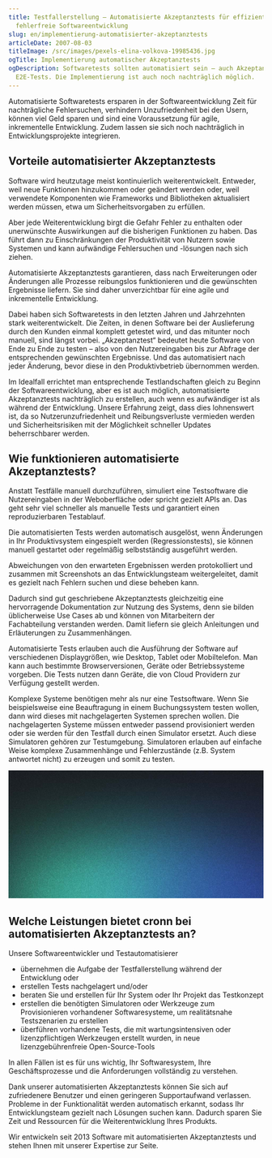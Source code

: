 ```yaml
---
title: Testfallerstellung – Automatisierte Akzeptanztests für effiziente und
  fehlerfreie Softwareentwicklung
slug: en/implementierung-automatisierter-akzeptanztests
articleDate: 2007-08-03
titleImage: /src/images/pexels-elina-volkova-19985436.jpg
ogTitle: Implementierung automatischer Akzeptanztests
ogDescription: Softwaretests sollten automatisiert sein – auch Akzeptanz-, bzw.
  E2E-Tests. Die Implementierung ist auch noch nachträglich möglich.
---
```

Automatisierte Softwaretests ersparen in der Softwareentwicklung Zeit für nachträgliche Fehlersuchen, verhindern Unzufriedenheit bei den Usern, können viel Geld sparen und sind eine Voraussetzung für agile, inkrementelle Entwicklung. Zudem lassen sie sich noch nachträglich in Entwicklungsprojekte integrieren.

## Vorteile automatisierter Akzeptanztests

Software wird heutzutage meist kontinuierlich weiterentwickelt. Entweder, weil neue Funktionen hinzukommen oder geändert werden oder, weil verwendete Komponenten wie Frameworks und Bibliotheken aktualisiert werden müssen, etwa um Sicherheitsvorgaben zu erfüllen.

Aber jede Weiter­entwicklung birgt die Gefahr Fehler zu enthalten oder unerwünschte Auswirkungen auf die bisherigen Funktionen zu haben. Das führt dann zu Einschränkungen der Produktivität von Nutzern sowie Systemen und kann aufwändige Fehlersuchen und -lösungen nach sich ziehen.

Automatisierte Akzeptanz­tests garantieren, dass nach Erweiterungen oder Änderungen alle Prozesse reibungslos funktionieren und die gewünschten Ergebnisse liefern. Sie sind daher unverzichtbar für eine agile und inkrementelle Entwicklung.

Dabei haben sich Softwaretests in den letzten Jahren und Jahrzehnten stark weiterentwickelt. Die Zeiten, in denen Software bei der Auslieferung durch den Kunden einmal komplett getestet wird, und das mitunter noch manuell, sind längst vorbei. „Akzeptanztest“ bedeutet heute Software von Ende zu Ende zu testen – also von den Nutzer­eingaben bis zur Abfrage der entsprechenden gewünschten Ergebnisse. Und das automatisiert nach jeder Änderung, bevor diese in den Produktivbetrieb übernommen werden.

Im Idealfall errichtet man entsprechende Testlandschaften gleich zu Beginn der Software­entwicklung, aber es ist auch möglich, automatisierte Akzeptanz­tests nachträglich zu erstellen, auch wenn es aufwändiger ist als während der Entwicklung. Unsere Erfahrung zeigt, dass dies lohnenswert ist, da so Nutzer­unzufriedenheit und Reibungsverluste vermieden werden und Sicherheitsrisiken mit der Möglichkeit schneller Updates beherrschbarer werden.

## Wie funktionieren automatisierte Akzeptanztests?

Anstatt Testfälle manuell durchzuführen, simuliert eine Testsoftware die Nutzer­eingaben in der Weboberfläche oder spricht gezielt APIs an. Das geht sehr viel schneller als manuelle Tests und garantiert einen reproduzierbaren Testablauf.

Die automatisierten Tests werden automatisch ausgelöst, wenn Änderungen in Ihr Produktivsystem eingespielt werden (Regressionstests), sie können manuell gestartet oder regelmäßig selbstständig ausgeführt werden.

Abweichungen von den erwarteten Ergebnissen werden protokolliert und zusammen mit Screenshots an das Entwicklungs­team weitergeleitet, damit es gezielt nach Fehlern suchen und diese beheben kann.

Dadurch sind gut geschriebene Akzeptanz­tests gleichzeitig eine hervorragende Dokumentation zur Nutzung des Systems, denn sie bilden üblicherweise Use Cases ab und können von Mitarbeitern der Fachabteilung verstanden werden. Damit liefern sie gleich Anleitungen und Erläuterungen zu Zusammenhängen.

Automatisierte Tests erlauben auch die Ausführung der Software auf verschiedenen Displaygrößen, wie Desktop, Tablet oder Mobiltelefon. Man kann auch bestimmte Browserversionen, Geräte oder Betriebssysteme vorgeben. Die Tests nutzen dann Geräte, die von Cloud Providern zur Verfügung gestellt werden.

Komplexe Systeme benötigen mehr als nur eine Testsoftware. Wenn Sie beispielsweise eine Beauftragung in einem Buchungssystem testen wollen, dann wird dieses mit nachgelagerten Systemen sprechen wollen. Die nachgelagerten Systeme müssen entweder passend provisioniert werden oder sie werden für den Testfall durch einen Simulator ersetzt. Auch diese Simulatoren gehören zur Testumgebung. Simulatoren erlauben auf einfache Weise komplexe Zusammenhänge und Fehlerzustände (z.B. System antwortet nicht) zu erzeugen und somit zu testen.



![Beispiel einer Testumgebung für ein Buchungssystem.](../../../images/blog-placeholder-2.jpg "Beispiel einer Testumgebung für ein Buchungssystem.")

## Welche Leistungen bietet cronn bei automatisierten Akzeptanztests an?

Unsere Softwareentwickler und Testautomatisierer



* übernehmen die Aufgabe der Testfallerstellung während der Entwicklung oder
* erstellen Tests nachgelagert und/oder
* beraten Sie und erstellen für Ihr System oder Ihr Projekt das Testkonzept
* erstellen die benötigten Simulatoren oder Werkzeuge zum Provisionieren vorhandener Softwaresysteme, um realitätsnahe Testszenarien zu erstellen
* überführen vorhandene Tests, die mit wartungsintensiven oder lizenzpflichtigen Werkzeugen erstellt wurden, in neue lizenzgebührenfreie Open-Source-Tools

In allen Fällen ist es für uns wichtig, Ihr Softwaresystem, Ihre Geschäftsprozesse und die Anforderungen vollständig zu verstehen.

Dank unserer automatisierten Akzeptanz­tests können Sie sich auf zufriedenere Benutzer und einen geringeren Supportaufwand verlassen. Probleme in der Funktionalität werden automatisch erkannt, sodass Ihr Entwicklungs­team gezielt nach Lösungen suchen kann. Dadurch sparen Sie Zeit und Ressourcen für die Weiter­entwicklung Ihres Produkts.

Wir entwickeln seit 2013 Software mit automatisierten Akzeptanz­tests und stehen Ihnen mit unserer Expertise zur Seite.
